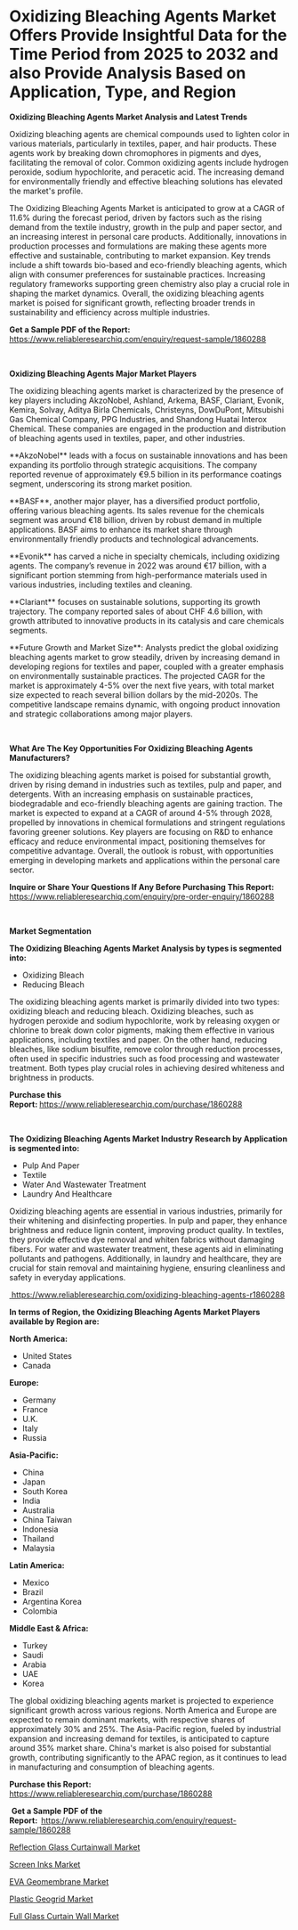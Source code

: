 <p><h1>Oxidizing Bleaching Agents Market Offers Provide Insightful Data for the Time Period from 2025 to 2032 and also Provide Analysis Based on Application, Type, and Region</h1></p><p><strong>Oxidizing Bleaching Agents Market Analysis and Latest Trends</strong></p>
<p><p>Oxidizing bleaching agents are chemical compounds used to lighten color in various materials, particularly in textiles, paper, and hair products. These agents work by breaking down chromophores in pigments and dyes, facilitating the removal of color. Common oxidizing agents include hydrogen peroxide, sodium hypochlorite, and peracetic acid. The increasing demand for environmentally friendly and effective bleaching solutions has elevated the market's profile.</p><p>The Oxidizing Bleaching Agents Market is anticipated to grow at a CAGR of 11.6% during the forecast period, driven by factors such as the rising demand from the textile industry, growth in the pulp and paper sector, and an increasing interest in personal care products. Additionally, innovations in production processes and formulations are making these agents more effective and sustainable, contributing to market expansion. Key trends include a shift towards bio-based and eco-friendly bleaching agents, which align with consumer preferences for sustainable practices. Increasing regulatory frameworks supporting green chemistry also play a crucial role in shaping the market dynamics. Overall, the oxidizing bleaching agents market is poised for significant growth, reflecting broader trends in sustainability and efficiency across multiple industries.</p></p>
<p><strong>Get a Sample PDF of the Report:&nbsp;</strong> <a href="https://www.reliableresearchiq.com/enquiry/request-sample/1860288?utm_campaign=1870&utm_medium=2&utm_source=Github&utm_content=ia&utm_term=02042025&utm_id=oxidizing-bleaching-agents">https://www.reliableresearchiq.com/enquiry/request-sample/1860288</a></p>
<p>&nbsp;</p>
<p><strong>Oxidizing Bleaching Agents Major Market Players</strong></p>
<p><p>The oxidizing bleaching agents market is characterized by the presence of key players including AkzoNobel, Ashland, Arkema, BASF, Clariant, Evonik, Kemira, Solvay, Aditya Birla Chemicals, Christeyns, DowDuPont, Mitsubishi Gas Chemical Company, PPG Industries, and Shandong Huatai Interox Chemical. These companies are engaged in the production and distribution of bleaching agents used in textiles, paper, and other industries.</p><p>**AkzoNobel** leads with a focus on sustainable innovations and has been expanding its portfolio through strategic acquisitions. The company reported revenue of approximately €9.5 billion in its performance coatings segment, underscoring its strong market position.</p><p>**BASF**, another major player, has a diversified product portfolio, offering various bleaching agents. Its sales revenue for the chemicals segment was around €18 billion, driven by robust demand in multiple applications. BASF aims to enhance its market share through environmentally friendly products and technological advancements.</p><p>**Evonik** has carved a niche in specialty chemicals, including oxidizing agents. The company’s revenue in 2022 was around €17 billion, with a significant portion stemming from high-performance materials used in various industries, including textiles and cleaning.</p><p>**Clariant** focuses on sustainable solutions, supporting its growth trajectory. The company reported sales of about CHF 4.6 billion, with growth attributed to innovative products in its catalysis and care chemicals segments.</p><p>**Future Growth and Market Size**: Analysts predict the global oxidizing bleaching agents market to grow steadily, driven by increasing demand in developing regions for textiles and paper, coupled with a greater emphasis on environmentally sustainable practices. The projected CAGR for the market is approximately 4-5% over the next five years, with total market size expected to reach several billion dollars by the mid-2020s. The competitive landscape remains dynamic, with ongoing product innovation and strategic collaborations among major players.</p></p>
<p>&nbsp;</p>
<p><strong>What Are The Key Opportunities For Oxidizing Bleaching Agents Manufacturers?</strong></p>
<p><p>The oxidizing bleaching agents market is poised for substantial growth, driven by rising demand in industries such as textiles, pulp and paper, and detergents. With an increasing emphasis on sustainable practices, biodegradable and eco-friendly bleaching agents are gaining traction. The market is expected to expand at a CAGR of around 4-5% through 2028, propelled by innovations in chemical formulations and stringent regulations favoring greener solutions. Key players are focusing on R&D to enhance efficacy and reduce environmental impact, positioning themselves for competitive advantage. Overall, the outlook is robust, with opportunities emerging in developing markets and applications within the personal care sector.</p></p>
<p><strong>Inquire or Share Your Questions If Any Before Purchasing This Report:</strong> <a href="https://www.reliableresearchiq.com/enquiry/pre-order-enquiry/1860288?utm_campaign=1870&utm_medium=2&utm_source=Github&utm_content=ia&utm_term=02042025&utm_id=oxidizing-bleaching-agents">https://www.reliableresearchiq.com/enquiry/pre-order-enquiry/1860288</a></p>
<p>&nbsp;</p>
<p><strong>Market Segmentation</strong></p>
<p><strong>The Oxidizing Bleaching Agents Market Analysis by types is segmented into:</strong></p>
<p><ul><li>Oxidizing Bleach</li><li>Reducing Bleach</li></ul></p>
<p><p>The oxidizing bleaching agents market is primarily divided into two types: oxidizing bleach and reducing bleach. Oxidizing bleaches, such as hydrogen peroxide and sodium hypochlorite, work by releasing oxygen or chlorine to break down color pigments, making them effective in various applications, including textiles and paper. On the other hand, reducing bleaches, like sodium bisulfite, remove color through reduction processes, often used in specific industries such as food processing and wastewater treatment. Both types play crucial roles in achieving desired whiteness and brightness in products.</p></p>
<p><strong>Purchase this Report:&nbsp;</strong><a href="https://www.reliableresearchiq.com/purchase/1860288?utm_campaign=1870&utm_medium=2&utm_source=Github&utm_content=ia&utm_term=02042025&utm_id=oxidizing-bleaching-agents">https://www.reliableresearchiq.com/purchase/1860288</a></p>
<p>&nbsp;</p>
<p><strong>The Oxidizing Bleaching Agents Market Industry Research by Application is segmented into:</strong></p>
<p><ul><li>Pulp And Paper</li><li>Textile</li><li>Water And Wastewater Treatment</li><li>Laundry And Healthcare</li></ul></p>
<p><p>Oxidizing bleaching agents are essential in various industries, primarily for their whitening and disinfecting properties. In pulp and paper, they enhance brightness and reduce lignin content, improving product quality. In textiles, they provide effective dye removal and whiten fabrics without damaging fibers. For water and wastewater treatment, these agents aid in eliminating pollutants and pathogens. Additionally, in laundry and healthcare, they are crucial for stain removal and maintaining hygiene, ensuring cleanliness and safety in everyday applications.</p></p>
<p><a href="https://www.reliableresearchiq.com/oxidizing-bleaching-agents-r1860288?utm_campaign=1870&utm_medium=2&utm_source=Github&utm_content=ia&utm_term=02042025&utm_id=oxidizing-bleaching-agents">&nbsp;https://www.reliableresearchiq.com/oxidizing-bleaching-agents-r1860288</a></p>
<p><strong>In terms of Region, the Oxidizing Bleaching Agents Market Players available by Region are:</strong></p>
<p>
    <p> <strong> North America: </strong>
        <ul>
            <li>United States</li>
            <li>Canada</li>
        </ul>
        </p> 
    <p> <strong> Europe: </strong>
        <ul>
            <li>Germany</li>
            <li>France</li>
            <li>U.K.</li>
            <li>Italy</li>
            <li>Russia</li>
        </ul>
        </p> 
    <p> <strong> Asia-Pacific: </strong>
        <ul>
            <li>China</li>
            <li>Japan</li>
            <li>South Korea</li>
            <li>India</li>
            <li>Australia</li>
            <li>China Taiwan</li>
            <li>Indonesia</li>
            <li>Thailand</li>
            <li>Malaysia</li>
        </ul>
        </p> 
    <p> <strong> Latin America: </strong>
        <ul>
            <li>Mexico</li>
            <li>Brazil</li>
            <li>Argentina Korea</li>
            <li>Colombia</li>
        </ul>
        </p> 
    <p> <strong> Middle East & Africa: </strong>
        <ul>
            <li>Turkey</li>
            <li>Saudi</li>
            <li>Arabia</li>
            <li>UAE</li>
            <li>Korea</li>
        </ul>
    </p>
    </p>
<p><p>The global oxidizing bleaching agents market is projected to experience significant growth across various regions. North America and Europe are expected to remain dominant markets, with respective shares of approximately 30% and 25%. The Asia-Pacific region, fueled by industrial expansion and increasing demand for textiles, is anticipated to capture around 35% market share. China's market is also poised for substantial growth, contributing significantly to the APAC region, as it continues to lead in manufacturing and consumption of bleaching agents.</p></p>
<p><strong>Purchase this Report: </strong><a href="https://www.reliableresearchiq.com/purchase/1860288?utm_campaign=1870&utm_medium=2&utm_source=Github&utm_content=ia&utm_term=02042025&utm_id=oxidizing-bleaching-agents">https://www.reliableresearchiq.com/purchase/1860288</a></p>
<p>&nbsp;<strong>Get a Sample PDF of the Report:&nbsp;&nbsp;</strong><a href="https://www.reliableresearchiq.com/enquiry/request-sample/1860288?utm_campaign=1870&utm_medium=2&utm_source=Github&utm_content=ia&utm_term=02042025&utm_id=oxidizing-bleaching-agents">https://www.reliableresearchiq.com/enquiry/request-sample/1860288</a></p>
<p><strong></strong></p>
<p><p><a href="https://github.com/tornapruttuz/Market-Research-Report-List-1/blob/main/reflection-glass-curtainwall-market.md?utm_campaign=1870&utm_medium=2&utm_source=Github&utm_content=ia&utm_term=02042025&utm_id=oxidizing-bleaching-agents">Reflection Glass Curtainwall Market</a></p><p><a href="https://github.com/marteyfito9/Market-Research-Report-List-1/blob/main/screen-inks-market.md?utm_campaign=1870&utm_medium=2&utm_source=Github&utm_content=ia&utm_term=02042025&utm_id=oxidizing-bleaching-agents">Screen Inks Market</a></p><p><a href="https://github.com/yuukoleuda/Market-Research-Report-List-1/blob/main/eva-geomembrane-market.md?utm_campaign=1870&utm_medium=2&utm_source=Github&utm_content=ia&utm_term=02042025&utm_id=oxidizing-bleaching-agents">EVA Geomembrane Market</a></p><p><a href="https://github.com/saguegrody74/Market-Research-Report-List-1/blob/main/plastic-geogrid-market.md?utm_campaign=1870&utm_medium=2&utm_source=Github&utm_content=ia&utm_term=02042025&utm_id=oxidizing-bleaching-agents">Plastic Geogrid Market</a></p><p><a href="https://github.com/denighoylen1/Market-Research-Report-List-1/blob/main/full-glass-curtain-wall-market.md?utm_campaign=1870&utm_medium=2&utm_source=Github&utm_content=ia&utm_term=02042025&utm_id=oxidizing-bleaching-agents">Full Glass Curtain Wall Market</a></p></p>